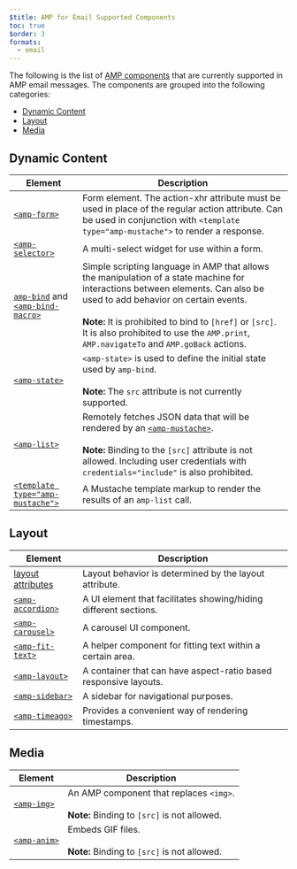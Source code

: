```yaml
---
$title: AMP for Email Supported Components
toc: true
$order: 3
formats:
  - email
---
```


<!--
This file is imported from https://github.com/ampproject/amphtml/blob/master/spec/email/amp-email-components.md.
Please do not change this file.
If you have found a bug or an issue please
have a look and request a pull request there.
-->

<!---
Copyright 2018 The AMP HTML Authors. All Rights Reserved.

Licensed under the Apache License, Version 2.0 (the "License");
you may not use this file except in compliance with the License.
You may obtain a copy of the License at

      http://www.apache.org/licenses/LICENSE-2.0

Unless required by applicable law or agreed to in writing, software
distributed under the License is distributed on an "AS-IS" BASIS,
WITHOUT WARRANTIES OR CONDITIONS OF ANY KIND, either express or implied.
See the License for the specific language governing permissions and
limitations under the License.
-->




The following is the list of [AMP components](https://amp.dev/documentation/components/?format=email) that are currently supported in AMP email messages. The components are grouped into the following categories:

* [Dynamic Content](#dynamic-content)
* [Layout](#layout)
* [Media](#media)

## Dynamic Content

| Element | Description |
| ------- | ----------- |
| [`<amp-form>`](https://amp.dev/documentation/components/amp-form) | Form element. The action-xhr attribute must be used in place of the regular action attribute. Can be used in conjunction with `<template type="amp-mustache">` to render a response. |
| [`<amp-selector>`](https://amp.dev/documentation/components/amp-selector) | A multi-select widget for use within a form. |
| [`amp-bind`](https://amp.dev/documentation/components/amp-bind) and [`<amp-bind-macro>`](https://amp.dev/documentation/components/amp-bind#defining-macros-with-amp-bind-macro) | Simple scripting language in AMP that allows the manipulation of a state machine for interactions between elements. Can also be used to add behavior on certain events.<br><br>**Note:** It is prohibited to bind to `[href]` or `[src]`. It is also prohibited to use the `AMP.print`, `AMP.navigateTo` and `AMP.goBack` actions. |
| [`<amp-state>`](https://amp.dev/documentation/components/amp-bind#%3Camp-state%3E-specification) | `<amp-state>` is used to define the initial state used by `amp-bind`.<br><br>**Note:** The `src` attribute is not currently supported. |
| [`<amp-list>`](https://amp.dev/documentation/components/amp-list) | Remotely fetches JSON data that will be rendered by an [`<amp-mustache>`](https://amp.dev/documentation/components/amp-mustache).<br><br>**Note:** Binding to the `[src]` attribute is not allowed. Including user credentials with `credentials="include"` is also prohibited. |
| [`<template type="amp-mustache">`](https://amp.dev/documentation/components/amp-mustache) | A Mustache template markup to render the results of an `amp-list` call. |

## Layout

| Element | Description |
| ------- | ----------- |
| [layout attributes](https://amp.dev/documentation/guides-and-tutorials/learn/amp-html-layout/#layout-attributes)| Layout behavior is determined by the layout attribute. |
| [`<amp-accordion>`](https://amp.dev/documentation/components/amp-accordion)| A UI element that facilitates showing/hiding different sections. |
| [`<amp-carousel>`](https://amp.dev/documentation/components/amp-carousel) | A carousel UI component. |
| [`<amp-fit-text>`](https://amp.dev/documentation/components/amp-fit-text) | A helper component for fitting text within a certain area. |
| [`<amp-layout>`](https://amp.dev/documentation/components/amp-layout) | A container that can have aspect-ratio based responsive layouts. |
| [`<amp-sidebar>`](https://amp.dev/documentation/components/amp-sidebar) | A sidebar for navigational purposes. |
| [`<amp-timeago>`](https://amp.dev/documentation/components/amp-timeago) | Provides a convenient way of rendering timestamps. |

## Media

| Element | Description |
| ------- | ----------- |
| [`<amp-img>`](https://amp.dev/documentation/components/amp-img) | An AMP component that replaces `<img>`.<br><br>**Note:** Binding to `[src]` is not allowed. |
| [`<amp-anim>`](https://amp.dev/documentation/components/amp-anim) | Embeds GIF files.<br><br>**Note:** Binding to `[src]` is not allowed. |
